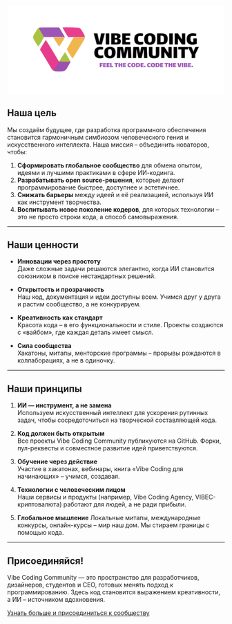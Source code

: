 ![Vibe Coding Community. Feel the Code. Code the vibe.](https://github.com/Vibe-Coding-Community/.github/blob/860672be9a3aa3c18682eba11e590186540e17e8/profile/heading.png)

## Наша цель

Мы создаём будущее, где разработка программного обеспечения становится гармоничным симбиозом человеческого гения и искусственного интеллекта. Наша миссия – объединить новаторов, чтобы:  
1. **Сформировать глобальное сообщество** для обмена опытом, идеями и лучшими практиками в сфере ИИ-кодинга.  
2. **Разрабатывать open source-решения**, которые делают программирование быстрее, доступнее и эстетичнее.  
3. **Снижать барьеры** между идеей и её реализацией, используя ИИ как инструмент творчества.  
4. **Воспитывать новое поколение кодеров**, для которых технологии – это не просто строки кода, а способ самовыражения.

---

## Наши ценности

- **Инновации через простоту**  
  Даже сложные задачи решаются элегантно, когда ИИ становится союзником в поиске нестандартных решений.  

- **Открытость и прозрачность**  
  Наш код, документация и идеи доступны всем. Учимся друг у друга и растим сообщество, а не конкурируем.  

- **Креативность как стандарт**  
  Красота кода – в его функциональности и стиле. Проекты создаются с «вайбом», где каждая деталь имеет смысл.  

- **Сила сообщества**  
  Хакатоны, митапы, менторские программы – прорывы рождаются в коллаборациях, а не в одиночку.

---

## Наши принципы

1. **ИИ — инструмент, а не замена**  
   Используем искусственный интеллект для ускорения рутинных задач, чтобы сосредоточиться на творческой составляющей кода.

2. **Код должен быть открытым**  
   Все проекты Vibe Coding Community публикуются на GitHub. Форки, пул-реквесты и совместное развитие идей приветствуются.

3. **Обучение через действие**  
   Участие в хакатонах, вебинары, книга «Vibe Coding для начинающих» – учимся, создавая.

4. **Технологии с человеческим лицом**  
   Наши сервисы и продукты (например, Vibe Coding Agency, VIBEC-криптовалюта) работают для людей, а не ради прибыли.

5. **Глобальное мышление** 
   Локальные митапы, международные конкурсы, онлайн-курсы – мир наш дом. Мы стираем границы с помощью кода.

---

## Присоединяйся!

Vibe Coding Community — это пространство для разработчиков, дизайнеров, студентов и CEO, готовых менять подход к программированию. Здесь код становится выражением креативности, а ИИ – источником вдохновения.

[Узнать больше и присоединиться к сообществу](https://vcc.community)
